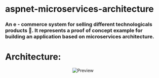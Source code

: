 # aspnet-microservices-architecture
### An e - commerce system for selling different technologicals products 👾. It represents a proof of concept example for building an application based on microservices architecture.

# Architecture: 
<p align="center">
    <img src="https://user-images.githubusercontent.com/1147445/110304529-c5b70180-800c-11eb-832b-a2751b5bda76.png" alt="Preview">
</p>

